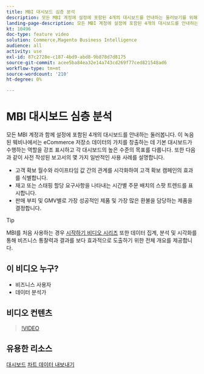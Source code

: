 ```yaml
---
title: MBI 대시보드 심층 분석
description: 모든 MBI 계정에 설정에 포함된 4개의 대시보드를 안내하는 둘러보기를 위해 이 웨비나를 시청하십시오.
landing-page-description: 모든 MBI 계정에 설정에 포함된 4개의 대시보드를 안내하는 둘러보기를 위해 이 기록된 웨비나를 시청하십시오.
kt: 10496
doc-type: feature video
solution: Commerce,Magento Business Intelligence
audience: all
activity: use
exl-id: 87c2728e-c187-4bd9-abd8-9b878d7d8175
source-git-commit: acee5ba84ea32e14a743cd269f77ced821548ad6
workflow-type: tm+mt
source-wordcount: '210'
ht-degree: 0%

---
```


# MBI 대시보드 심층 분석

모든 MBI 계정과 함께 설정에 포함된 4개의 대시보드를 안내하는 둘러봅니다. 이 녹음된 웨비나에서는 eCommerce 저장소 데이터의 가치를 창출하는 데 기본 대시보드가 수행하는 역할을 강조 표시하고 각 대시보드의 높은 수준의 목표를 다룹니다. 또한 다음과 같이 사전 작성된 보고서의 몇 가지 일반적인 사용 사례를 설명합니다.

- 고객 확보 월수와 라이프타임 값 간의 관계를 시각화하여 고객 확보 캠페인의 효과를 식별합니다.
- 재고 또는 스태핑 할당 요구사항을 나타내는 시간별 주문 배치의 스팟 트렌드를 표시합니다.
- 판매 부피 및 GMV별로 가장 성공적인 제품 및 가장 많은 환불을 담당하는 제품을 결정합니다.

>[!TIP]
>
>MBI를 처음 사용하는 경우 [시작하기 비디오 시리즈](./../1-overview.md) 또한 데이터 집계, 분석 및 시각화를 통해 비즈니스 통찰력과 결과를 보다 효과적으로 도출하기 위한 전체 개요를 제공합니다.

## 이 비디오 누구?

- 비즈니스 사용자
- 데이터 분석가

## 비디오 컨텐츠

>[!VIDEO](https://video.tv.adobe.com/v/343498?quality=12&learn=on)

## 유용한 리소스

[대시보드](https://docs.magento.com/mbi/data-user/dashboards/ess-dashboards.html)
[차트 데이터 내보내기](https://docs.magento.com/mbi/data-user/export-data/exp-chart-dash.html)
